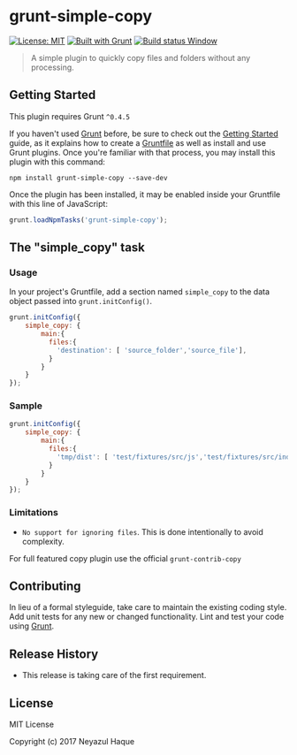 # grunt-simple-copy

[![License: MIT](https://img.shields.io/badge/License-MIT-yellow.svg)](https://opensource.org/licenses/MIT)
[![Built with Grunt](https://cdn.gruntjs.com/builtwith.svg)](https://gruntjs.com/)
[![Build status Window](https://ci.appveyor.com/api/projects/status/bo4hpc1mwa26a39n/branch/master?svg=true)](https://ci.appveyor.com/project/hellonuh/grunt-simple-copy/branch/master)


> A simple plugin to quickly copy files and folders without any processing.

## Getting Started
This plugin requires Grunt `^0.4.5`

If you haven't used [Grunt](http://gruntjs.com/) before, be sure to check out the [Getting Started](http://gruntjs.com/getting-started) guide, as it explains how to create a [Gruntfile](http://gruntjs.com/sample-gruntfile) as well as install and use Grunt plugins. Once you're familiar with that process, you may install this plugin with this command:

```shell
npm install grunt-simple-copy --save-dev
```

Once the plugin has been installed, it may be enabled inside your Gruntfile with this line of JavaScript:

```js
grunt.loadNpmTasks('grunt-simple-copy');
```

## The "simple_copy" task

### Usage
In your project's Gruntfile, add a section named `simple_copy` to the data object passed into `grunt.initConfig()`.

```js
grunt.initConfig({
    simple_copy: {
        main:{
          files:{
            'destination': [ 'source_folder','source_file'],
          }
        }
    }
});
```


### Sample
```js
grunt.initConfig({
    simple_copy: {
        main:{
          files:{
            'tmp/dist': [ 'test/fixtures/src/js','test/fixtures/src/index.html'],
          }
        }
    }
});
```

### Limitations
- `No support for ignoring files`. This is done intentionally to avoid complexity.

For full featured copy plugin use the official `grunt-contrib-copy`


## Contributing
In lieu of a formal styleguide, take care to maintain the existing coding style. Add unit tests for any new or changed functionality. Lint and test your code using [Grunt](http://gruntjs.com/).


## Release History
- This release is taking care of the first requirement.

## License
MIT License

Copyright (c) 2017 Neyazul Haque
